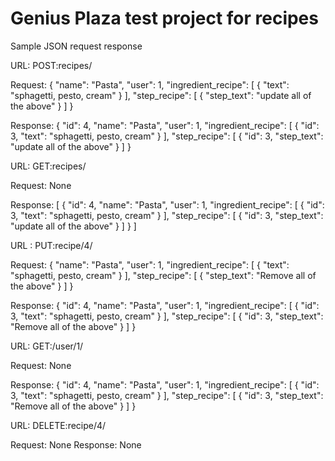 # Genius Plaza test project for recipes

Sample JSON request response

URL: POST:recipes/

Request:
{
    "name": "Pasta",
    "user": 1,
    "ingredient_recipe": [
        {
            "text": "sphagetti, pesto, cream"
        }
    ],
    "step_recipe": [
        {
            "step_text": "update all of the above"
        }
    ]
}

Response:
{
    "id": 4,
    "name": "Pasta",
    "user": 1,
    "ingredient_recipe": [
        {
            "id": 3,
            "text": "sphagetti, pesto, cream"
        }
    ],
    "step_recipe": [
        {
            "id": 3,
            "step_text": "update all of the above"
        }
    ]
}

URL: GET:recipes/

Request: None

Response:
[
    {
        "id": 4,
        "name": "Pasta",
        "user": 1,
        "ingredient_recipe": [
            {
                "id": 3,
                "text": "sphagetti, pesto, cream"
            }
        ],
        "step_recipe": [
            {
                "id": 3,
                "step_text": "update all of the above"
            }
        ]
    }
]

URL : PUT:recipe/4/

Request:
{
    "name": "Pasta",
    "user": 1,
    "ingredient_recipe": [
        {
            "text": "sphagetti, pesto, cream"
        }
    ],
    "step_recipe": [
        {
            "step_text": "Remove all of the above"
        }
    ]
}

Response:
{
    "id": 4,
    "name": "Pasta",
    "user": 1,
    "ingredient_recipe": [
        {
            "id": 3,
            "text": "sphagetti, pesto, cream"
        }
    ],
    "step_recipe": [
        {
            "id": 3,
            "step_text": "Remove all of the above"
        }
    ]
}

URL: GET:/user/1/

Request: None

Response:
{
    "id": 4,
    "name": "Pasta",
    "user": 1,
    "ingredient_recipe": [
        {
            "id": 3,
            "text": "sphagetti, pesto, cream"
        }
    ],
    "step_recipe": [
        {
            "id": 3,
            "step_text": "Remove all of the above"
        }
    ]
}

URL: DELETE:recipe/4/

Request: None
Response: None